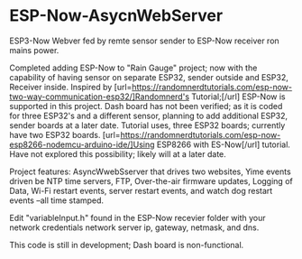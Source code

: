 # ESP-Now-AsycnWebServer
ESP3-Now Webver fed by remte sensor sender to ESP-Now receiver ron mains power.

Completed adding ESP-Now to "Rain Gauge" project; now with the capability of having sensor on separate ESP32, sender outside and ESP32, Receiver inside. Inspired by [url=https://randomnerdtutorials.com/esp-now-two-way-communication-esp32/]Randomnerd's Tutorial;[/url] ESP-Now is supported in this project.
Dash board has not been verified; as it is coded for three ESP32's and a different sensor, planning to add additional ESP32, sender boards at a later date.  Tutorial uses, three ESP32 boards; currently have two ESP32 boards.  [url=https://randomnerdtutorials.com/esp-now-esp8266-nodemcu-arduino-ide/]Using  ESP8266 with ES-Now[/url] tutorial.  Have not explored this possibility; likely will at a later date.

Project features: AsyncWwebSserver that drives two websites, Yime events driven be NTP time servers, FTP, Over-the-air firmware updates, Logging of Data, Wi-Fi restart events, server restart events, and watch dog restart events –all time stamped.

Edit "variableInput.h" found in the ESP-Now recevier folder with your network credentials network server ip, gateway, netmask, and dns.  

This code is still in development; Dash board is non-functional.  

